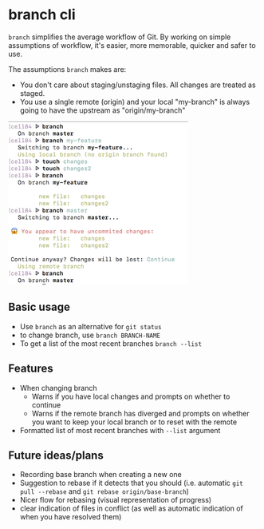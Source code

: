 # branch cli

`branch` simplifies the average workflow of Git. By working on simple assumptions of workflow, it's easier, more memorable, quicker and safer to use.

The assumptions `branch` makes are:
- You don't care about staging/unstaging files. All changes are treated as staged.
- You use a single remote (origin) and your local "my-branch" is always going to have the upstream as "origin/my-branch"

![Screenshot](screenshot.png)

## Basic usage

- Use `branch` as an alternative for `git status`
- to change branch, use `branch BRANCH-NAME`
- To get a list of the most recent branches `branch --list`

## Features

- When changing branch
  - Warns if you have local changes and prompts on whether to continue
  - Warns if the remote branch has diverged and prompts on whether you want to keep your local branch or to reset with the remote
- Formatted list of most recent branches with `--list` argument

## Future ideas/plans

- Recording base branch when creating a new one
- Suggestion to rebase if it detects that you should (i.e. automatic `git pull --rebase` and `git rebase origin/base-branch`)
- Nicer flow for rebasing (visual representation of progress)
- clear indication of files in conflict (as well as automatic indication of when you have resolved them)
